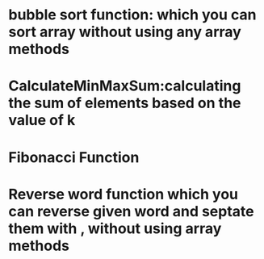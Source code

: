 # bubble sort function: which you can sort array without using any array methods
# CalculateMinMaxSum:calculating the sum of elements based on the value of k
# Fibonacci Function
# Reverse word function which you can reverse given word and septate them with , without using array methods
